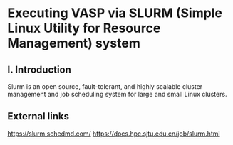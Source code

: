 # Executing VASP via SLURM (Simple Linux Utility for Resource Management) system

## I. Introduction
Slurm is an open source, fault-tolerant, and highly scalable cluster management and job scheduling system for large and small Linux clusters.

## External links
https://slurm.schedmd.com/
https://docs.hpc.sjtu.edu.cn/job/slurm.html
